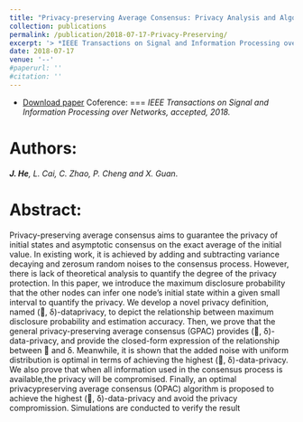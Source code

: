 ```yaml
---
title: "Privacy-preserving Average Consensus: Privacy Analysis and Algorithm Design."
collection: publications
permalink: /publication/2018-07-17-Privacy-Preserving/
excerpt: '> *IEEE Transactions on Signal and Information Processing over Networks, accepted, 2018.*<br>***J. He**, L. Cai, C. Zhao, P. Cheng and X. Guan*.'
date: 2018-07-17
venue: '--'
#paperurl: ''
#citation: ''
---
```

- [Download paper](https://arxiv.org/abs/1609.06368)
Coference:
===
*IEEE Transactions on Signal and Information Processing over Networks, accepted, 2018.*  

Authors: 
===
***J. He**, L. Cai, C. Zhao, P. Cheng and X. Guan*.

Abstract: 
===
Privacy-preserving average consensus aims to guarantee the privacy of initial states and asymptotic consensus on the exact average of the initial value. In existing work, it is achieved by adding and subtracting variance decaying and zerosum random noises to the consensus process. However, there is lack of theoretical analysis to quantify the degree of the privacy protection. In this paper, we introduce the maximum disclosure probability that the other nodes can infer one node’s initial state within a given small interval to quantify the privacy. We develop a novel privacy definition, named (, δ)-dataprivacy, to depict the relationship between maximum disclosure probability and estimation accuracy. Then, we prove that the general privacy-preserving average consensus (GPAC) provides (, δ)-data-privacy, and provide the closed-form expression of the relationship between  and δ. Meanwhile, it is shown that the added noise with uniform distribution is optimal in terms of achieving the highest (, δ)-data-privacy. We also prove that when all information used in the consensus process is available,the privacy will be compromised. Finally, an optimal privacypreserving average consensus (OPAC) algorithm is proposed to achieve the highest (, δ)-data-privacy and avoid the privacy compromission. Simulations are conducted to verify the result
